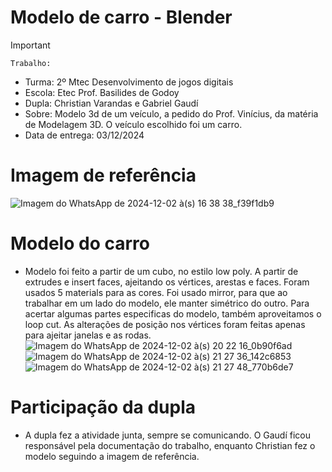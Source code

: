 # Modelo de carro - Blender
>[!Important]
 > `Trabalho:`
>- Turma: 2º Mtec Desenvolvimento de jogos digitais
>- Escola: Etec Prof. Basilides de Godoy
>- Dupla: Christian Varandas e Gabriel Gaudí
>- Sobre: Modelo 3d de um veículo, a pedido do Prof. Vinícius, da matéria de Modelagem 3D. O veículo escolhido foi um carro.
>- Data de entrega: 03/12/2024

# Imagem de referência
![Imagem do WhatsApp de 2024-12-02 à(s) 16 38 38_f39f1db9](https://github.com/user-attachments/assets/390adab7-5386-4043-9c4b-6bd25f097cb5)

# Modelo do carro
- Modelo foi feito a partir de um cubo, no estilo low poly. A partir de extrudes e insert faces, ajeitando os vértices, arestas e faces. Foram usados 5 materials para as cores. Foi usado mirror, para que ao trabalhar em um lado do modelo, ele manter simétrico do outro. Para acertar algumas partes especificas do modelo, também aproveitamos o loop cut. As alterações de posição nos vértices foram feitas apenas para ajeitar janelas e as rodas.
![Imagem do WhatsApp de 2024-12-02 à(s) 20 22 16_0b90f6ad](https://github.com/user-attachments/assets/612308ae-c6a0-4308-8795-1bc842650dd3)
![Imagem do WhatsApp de 2024-12-02 à(s) 21 27 36_142c6853](https://github.com/user-attachments/assets/7e2ae77f-6a86-41de-a867-c2c7fcb1e418)
![Imagem do WhatsApp de 2024-12-02 à(s) 21 27 48_770b6de7](https://github.com/user-attachments/assets/90104a1e-76e9-460c-b7c5-c0c0ba520dde)

# Participação da dupla
- A dupla fez a atividade junta, sempre se comunicando. O Gaudí ficou responsável pela documentação do trabalho, enquanto Christian fez o modelo seguindo a imagem de referência.
